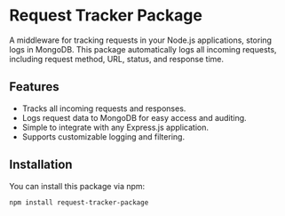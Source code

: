 # Request Tracker Package

A middleware for tracking requests in your Node.js applications, storing logs in MongoDB. This package automatically logs all incoming requests, including request method, URL, status, and response time.

## Features

- Tracks all incoming requests and responses.
- Logs request data to MongoDB for easy access and auditing.
- Simple to integrate with any Express.js application.
- Supports customizable logging and filtering.

## Installation

You can install this package via npm:

```bash
npm install request-tracker-package
